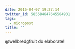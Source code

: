 ```yaml
---
date: 2015-04-07 19:27:14
twitter_id: 585584647645564931
tags:
  - micropost
title: ''
---
```


@wellbredgfruit do elaborate!
